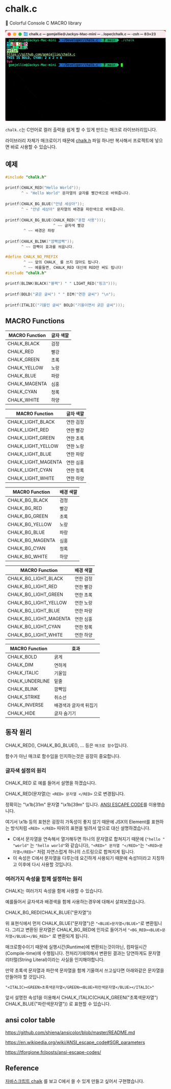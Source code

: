 # chalk.c
🌈 Colorful Console C MACRO library

![chalk.git](./.github/chalk.gif)

`chalk.c`는 C언어로 컬러 출력을 쉽게 할 수 있게 만드는 매크로 라이브러리입니다. 

라이브러리 자체가 매크로이기 때문에 [chalk.h](./chalk.h) 파일 하나만 복사해서 프로젝트에 넣으면 바로 사용할 수 있습니다.


## 예제

```c
#include "chalk.h"

printf(CHALK_RED("Hello World"));
       ^ ~ "Hello World" 문자열의 글자를 빨간색으로 바꿔줍니다.

printf(CHALK_BG_BLUE("안녕 세상아"));
       ^ ~ "안녕 세상아" 문자열의 배경을 파란색으로 바꿔줍니다.

printf(CHALK_BG_BLUE(CHALK_RED("혼합 사용")));
                     ^ ~~ 글자색 빨강
        ^ ~~ 배경은 파랑

printf(CHALK_BLINK("깜빡깜빡"));
       ^ ~~ 깜빡이 효과를 씌웁니다.

```

```c
#define CHALK_NO_PREFIX
        ^ ~~ 앞의 CHALK_ 를 쓰지 않아도 됩니다.
        ^ ~~ 예를들면, CHALK_RED 대신에 RED만 써도 됩니다!
#include "chalk.h"

printf(BLINK(BLACK("블랙") " " LIGHT_RED("핑크")));

printf(BOLD("굵은 글씨") " " DIM("연한 글씨") "\n");

printf(ITALIC("기울인 글씨" BOLD("기울이면서 굵은 글씨")));

```

## MACRO Functions

|MACRO Function | 글자 색깔 |
|---------------|-----|
|CHALK_BLACK    | 검정 |
|CHALK_RED      | 빨강 |
|CHALK_GREEN    | 초록 |
|CHALK_YELLOW   | 노랑 |
|CHALK_BLUE     | 파랑 |
|CHALK_MAGENTA  | 심홍 |
|CHALK_CYAN     | 청록 |
|CHALK_WHITE    | 하양 |

|MACRO Function     | 글자 색깔 |
|-------------------|---------|
|CHALK_LIGHT_BLACK  | 연한 검정 |
|CHALK_LIGHT_RED    | 연한 빨강 |
|CHALK_LIGHT_GREEN  | 연한 초록 |
|CHALK_LIGHT_YELLOW | 연한 노랑 |
|CHALK_LIGHT_BLUE   | 연한 파랑 |
|CHALK_LIGHT_MAGENTA| 연한 심홍 |
|CHALK_LIGHT_CYAN   | 연한 청록 |
|CHALK_LIGHT_WHITE  | 연한 하양 |

|MACRO Function  | 배경 색깔 |
|----------------|-----|
|CHALK_BG_BLACK  | 검정 |
|CHALK_BG_RED    | 빨강 |
|CHALK_BG_GREEN  | 초록 |
|CHALK_BG_YELLOW | 노랑 |
|CHALK_BG_BLUE   | 파랑 |
|CHALK_BG_MAGENTA| 심홍 |
|CHALK_BG_CYAN   | 청록 |
|CHALK_BG_WHITE  | 하양 |

| MACRO Function       | 배경 색깔 |
|----------------------|---------|
|CHALK_BG_LIGHT_BLACK  | 연한 검정 |
|CHALK_BG_LIGHT_RED    | 연한 빨강 |
|CHALK_BG_LIGHT_GREEN  | 연한 초록 |
|CHALK_BG_LIGHT_YELLOW | 연한 노랑 |
|CHALK_BG_LIGHT_BLUE   | 연한 파랑 |
|CHALK_BG_LIGHT_MAGENTA| 연한 심홍 |
|CHALK_BG_LIGHT_CYAN   | 연한 청록 |
|CHALK_BG_LIGHT_WHITE  | 연한 하양 |

| MACRO Function| 효과 |
|---------------|-----|
|CHALK_BOLD     | 굵게 |
|CHALK_DIM      | 연하게 |
|CHALK_ITALIC   | 기울임 |
|CHALK_UNDERLINE| 밑줄 |
|CHALK_BLINK    | 깜빡임 |
|CHALK_STRIKE   | 취소선 |
|CHALK_INVERSE  | 배경색과 글자색 뒤집기 |
|CHALK_HIDE     | 글자 숨기기 |

## 동작 원리

CHALK_RED(), CHALK_BG_BLUE(), ... 등은 `매크로 함수`입니다. 

함수가 아닌 매크로 함수임을 인지하는것은 굉장히 중요합니다.

### 글자색 설정의 원리

CHALK_RED 로 예를 들어서 설명을 하겠습니다.

CHALK_RED(문자열)는 `<RED> 문자열 </RED>` 으로 변경됩니다. 

정확히는 "\x1b[31m" 문자열 "\x1b[39m" 입니다. [ANSI ESCAPE CODE](https://en.wikipedia.org/wiki/ANSI_escape_code)를 이용했습니다.

여기서 \x1b 등의 표현은 굉장히 가독성이 좋지 않기 때문에 JSX의 Element를 표현하는 방식처럼 `<RED> </RED>` 따위의 표현을 빌려서 앞으로 대신 설명하겠습니다.

  - C에서 문자열을 연속해서 열거해두면 하나의 문자열로 합쳐지기 때문에 (`"hello " "world"` 는 `"hello world"`와 같습니다), `"<RED>" 문자열 "</RED>"`는 `"<RED>문자열</RED>"` 처럼 자연스럽게 하나의 스트링으로 합쳐지게 됩니다.
  - 이 속성은 C에서 문자열을 다루는데 요긴하게 사용되기 때문에 속성1이라고 지칭하고 이후에 다시 사용할 것입니다.

### 여러가지 속성을 함께 설정하는 원리

CHALK는 여러가지 속성을 함께 사용할 수 있습니다.

예를들어서 글자색과 배경색을 함께 사용하는경우에 대해서 살펴보겠습니다.

CHALK_BG_RED(CHALK_BLUE("문자열"))

위 표현식에서 먼저 CHALK_BLUE("문자열")은 `"<BLUE>문자열</BLUE>"`로 변환됩니다. 그리고 변환된 문자열은 CHALK_BG_RED에 인자로 들어가서 `"<BG_RED><BLUE>문자열</BLUE></BG_RED>"` 로 변환되게 됩니다.

매크로함수이기 때문에 실행시간(Runtime)에 변환되는것이아닌, 컴파일시간(Compile-time)에 수행됩니다. 전처리기에의해서 변환된 결과는 당연하게도 문자열 리터럴(String Literal)이라는 사실을 인지해야합니다.

만약 초록색 문자열과 파란색 문자열을 함께 기울여서 쓰고싶다면 아래와같은 문자열을 만들어야 할 것입니다.

`"<ITALIC><GREEN>초록색문자열</GREEN><BLUE>파란색문자열</BLUE></ITALIC>"`

앞서 설명한 속성1을 이용해서 CHALK_ITALIC(CHALK_GREEN("초록색문자열") CHALK_BLUE("파란색문자열")) 로 표현할 수 있습니다.

## ansi color table

https://github.com/shiena/ansicolor/blob/master/README.md

https://en.wikipedia.org/wiki/ANSI_escape_code#SGR_parameters

https://tforgione.fr/posts/ansi-escape-codes/

## Reference

[자바스크립트 chalk](https://github.com/chalk/chalk) 를 보고 C에서 쓸 수 있게 만들고 싶어서 구현했습니다.

